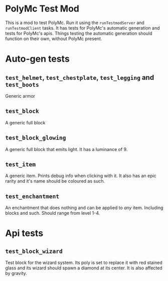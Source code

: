 # PolyMc Test Mod

This is a mod to test PolyMc. Run it using the `runTestmodServer` and `runTestmodClient` tasks.
It has tests for PolyMc's automatic generation and tests for PolyMc's apis. 
Things testing the automatic generation should function on their own, without PolyMc present.

# Auto-gen tests
## `test_helmet`, `test_chestplate`, `test_legging` and `test_boots`
Generic armor

## `test_block`
A generic full block

## `test_block_glowing`
A generic full block that emits light. It has a luminance of 9.

## `test_item`
A generic item. Prints debug info when clicking with it. It also has an epic rarity and it's name should be coloured as such.

## `test_enchantment`
An enchantment that does nothing and can be applied to *any* item. Including blocks and such. Should range from level 1-4.

# Api tests
## `test_block_wizard`
Test block for the wizard system. Its poly is set to replace it with red stained glass and 
its wizard should spawn a diamond at its center. It is also affected by gravity.